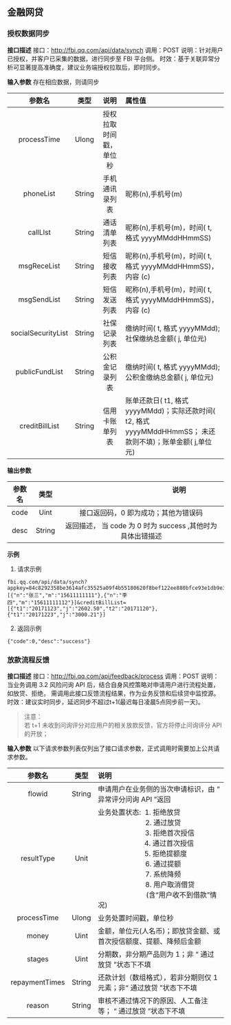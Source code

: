 ## 金融网贷
### 授权数据同步
**接口描述**
接口：http://fbi.qq.com/api/data/synch
调用：POST
说明：针对用户已授权，并客户已采集的数据，进行同步至 FBI 平台侧。
时效：基于关联异常分析可显著提高准确度，建议业务端授权拉取后，即时同步。

**输入参数**
存在相应数据，则请同步

| 参数名 | 类型 | 说明 | 属性值 |
| :----:    | :----: | :----: | :---- |
| processTime | Ulong | 授权拉取时间戳，单位秒 | |
| phoneList |String | 手机通讯录列表 | 昵称(n),手机号(m) |
| callLIst | String | 通话清单列表 | 昵称(n),手机号(m)，时间( t, 格式 yyyyMMddHHmmSS)|
| msgReceList | String | 短信接收列表 | 昵称(n),手机号(m)，时间( t, 格式 yyyyMMddHHmmSS)，内容 (c)|
| msgSendList | String | 短信发送列表 | 昵称(n),手机号(m)，时间( t, 格式 yyyyMMddHHmmSS)，内容 (c)|
| socialSecurityList | String | 社保记录列表 | 缴纳时间( t, 格式 yyyyMMdd); 社保缴纳总金额( j, 单位元)|
| publicFundList | String | 公积金记录列表 | 缴纳时间( t, 格式 yyyyMMdd); 公积金缴纳总金额( j, 单位元)|
|creditBillList | String | 信用卡账单列表 | 账单还款日( t1, 格式 yyyyMMdd)；实际还款时间( t2, 格式 yyyyMMddHHmmSS； 未还款则不填)；账单金额( j,单位元)|

**输出参数**

| 参数名 | 类型 | &emsp;&emsp;&emsp;&emsp;&emsp;&emsp;&emsp;&emsp;&emsp;&emsp;&emsp;&emsp;&emsp;说明&emsp;&emsp; &emsp;&emsp;&emsp;&emsp;&emsp;&emsp;&emsp;&emsp;&emsp;&emsp;&emsp;&emsp;&emsp;&emsp;&emsp;|
| :----: | :----: | :-----: |
| code | Uint | 接口返回码，0 即为成功；其他为错误码|
| desc | String | 返回描述， 当 code 为 0 时为 success ,其他时为具体出错描述| 

**示例**
1. 请求示例
```
fbi.qq.com/api/data/synch?appkey=84c8292358be3614afc35525a09f4b55180620f8bef122ee880bfce93e1db9e3&timestamp=1513688850127&random=111&signature=4dd558d888aa5f2d056e5ada4e697496&mobile=13580211212&userid=1530728&phoneList=[{"n":"张三","m":"15611111111"},{"n":"李四","m":"15611111112"}]&creditBillList=[{"t1":"20171123","j":"2602.50","t2":"20171120"},{"t1":"20171223","j":"3000.21"}]
```
2. 返回示例
```
{"code":0,"desc":"success"}
```

### 放款流程反馈
**接口描述**
接口：http://fbi.qq.com/api/feedback/process
调用：POST
说明：当业务调用 3.2 风险问询 API 后，结合自身风控策略对申请用户进行流程处置，如放贷、拒绝， 需调用此接口反馈流程结果，作为业务反馈和后续贷中监控源。
时效：建议实时同步，延迟同步不超过t+1(最迟每日凌晨5点同步前一天)。
>注意：<br>若 t+1 未收到问询评分对应用户的相关放款反馈，官方将停止问询评分 API 的开放；

**输入参数**
以下请求参数列表仅列出了接口请求参数，正式调用时需要加上公共请求参数。

| 参数名 | 类型 | 说明 |
| :----:    | :----: | :--|
| flowid | String | 申请用户在业务侧的当次申请标识，由 “ 异常评分问询 API ”返回 |
| resultType | Unit | 业务处置状态: &nbsp;1. 拒绝放贷<br> &nbsp;&nbsp;&nbsp;&emsp;&emsp;&emsp;&emsp;&emsp;&nbsp;&nbsp;&nbsp;&nbsp;2. 通过放贷 <br> &nbsp;&nbsp;&emsp;&emsp;&emsp;&emsp;&emsp;&nbsp;&ensp;&nbsp;&nbsp;3. 拒绝首次授信<br> &nbsp;&nbsp;&nbsp;&emsp;&emsp;&emsp;&nbsp;&nbsp;&nbsp;&nbsp;&nbsp;&nbsp;&nbsp;&nbsp;&nbsp;&nbsp;&nbsp;4. 通过首次授信<br> &nbsp;&nbsp;&emsp;&emsp;&nbsp;&nbsp;&nbsp;&nbsp;&nbsp;&nbsp;&nbsp;&nbsp;&emsp;&nbsp;&nbsp;&nbsp;&nbsp;5. 拒绝提额度<br> &nbsp;&nbsp;&emsp;&emsp;&emsp;&nbsp;&nbsp;&nbsp;&nbsp;&emsp;&emsp;&nbsp;6. 通过提额<br> &nbsp;&nbsp;&emsp;&emsp;&nbsp;&nbsp;&nbsp;&nbsp;&emsp;&emsp;&emsp;&nbsp;7. 系统降频<br> &nbsp;&nbsp;&emsp;&emsp;&emsp;&emsp;&emsp;&nbsp;&nbsp;&nbsp;&nbsp;&nbsp;8. 用户取消借贷<br>&emsp;&emsp;&emsp;&emsp;&emsp;&emsp;&emsp;(含“用户收不到借款”情况)|
| processTime | Ulong | 业务处置时间戳，单位秒 | 
| money | Uint | 金额，单位元(人名币)；即放贷金额、或首次授信额度、提额、降频后金额 | 
| stages | Uint | 分期数，非分期产品则为 1；非 “ 通过放贷 ”状态下不填 | 
| repaymentTimes | String | 还款计划（数组格式），若非分期则仅 1 元素；非“ 通过放贷 ”状态下不填 | 
| reason | String | 审核不通过情况下的原因、人工备注等； “ 通过放贷 ”状态下不填 | 

